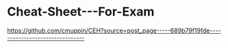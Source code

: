 # Cheat-Sheet---For-Exam
https://github.com/cmuppin/CEH?source=post_page-----689b79f19fde--------------------------------
